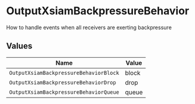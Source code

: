 # OutputXsiamBackpressureBehavior

How to handle events when all receivers are exerting backpressure


## Values

| Name                                   | Value                                  |
| -------------------------------------- | -------------------------------------- |
| `OutputXsiamBackpressureBehaviorBlock` | block                                  |
| `OutputXsiamBackpressureBehaviorDrop`  | drop                                   |
| `OutputXsiamBackpressureBehaviorQueue` | queue                                  |